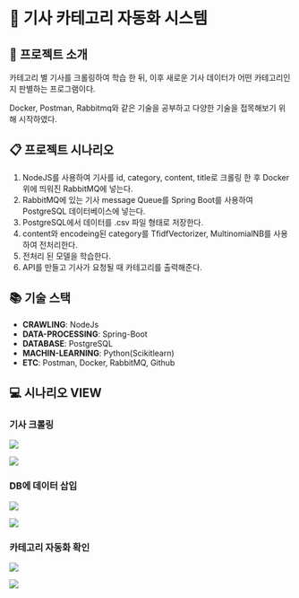 # :newspaper: 기사 카테고리 자동화 시스템

## :pushpin: 프로젝트 소개
카테고리 별 기사를 크롤링하여 학습 한 뒤, 이후 새로운 기사 데이터가 어떤 카테고리인지 판별하는 프로그램이다.


Docker, Postman, Rabbitmq와 같은 기술을 공부하고 다양한 기술을 접목해보기 위해 시작하였다.

## :clipboard: 프로젝트 시나리오
1. NodeJS를 사용하여 기사를 id, category, content, title로 크롤링 한 후 Docker위에 띄워진 RabbitMQ에 넣는다.
2. RabbitMQ에 있는 기사 message Queue를 Spring Boot를 사용하여 PostgreSQL 데이터베이스에 넣는다.
3. PostgreSQL에서 데이터를 .csv 파일 형태로 저장한다.
4. content와 encodeing된 category를 TfidfVectorizer, MultinomialNB를 사용하여 전처리한다.
5. 전처리 된 모델을 학습한다.
6. API를 만들고 기사가 요청될 때 카테고리를 출력해준다.

## :books: 기술 스택
- <b>CRAWLING</b>: NodeJs
- <b>DATA-PROCESSING</b>: Spring-Boot
- <b>DATABASE</b>: PostgreSQL
- <b>MACHIN-LEARNING</b>: Python(Scikitlearn)
- <b>ETC</b>: Postman, Docker, RabbitMQ, Github 

## :computer: 시나리오 VIEW

### 기사 크롤링
![](https://i.imgur.com/7X9u9HP.png)

![](https://i.imgur.com/xWO5UHl.png)

### DB에 데이터 삽입
![](https://i.imgur.com/2kAYzUY.png)

![](https://i.imgur.com/CEGW1OC.png)

### 카테고리 자동화 확인
![](https://i.imgur.com/Tk8U23I.png)

![](https://i.imgur.com/w5KIBSf.png)

